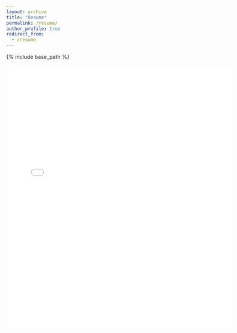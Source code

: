 ```yaml
---
layout: archive
title: "Resume"
permalink: /resume/
author_profile: true
redirect_from:
  - /resume
---
```


{% include base_path %}

<embed src="{{ site.baseurl }}/files/KathrynWheeler_resume.pdf" width="600" height="700" type='application/pdf'> 
